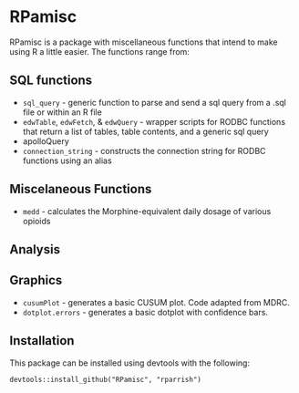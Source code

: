 RPamisc
=======

RPamisc is a package with miscellaneous functions that intend to make using R a little easier. The functions range from:  

## SQL functions
 - `sql_query` - generic function to parse and send a sql query from a .sql file or within an R file 
 - `edwTable`, `edwFetch`, & `edwQuery` - wrapper scripts for RODBC functions that return a list of tables, table contents, and a generic sql query
 - apolloQuery
 - `connection_string` - constructs the connection string for RODBC functions using an alias


## Miscelaneous Functions
 - `medd` - calculates the Morphine-equivalent daily dosage of various opioids
 
 
## Analysis


## Graphics
 - `cusumPlot` - generates a basic CUSUM plot. Code adapted from MDRC.
 - `dotplot.errors` - generates a basic dotplot with confidence bars.


## Installation  


This package can be installed using devtools with the following:

    devtools::install_github("RPamisc", "rparrish")
 
